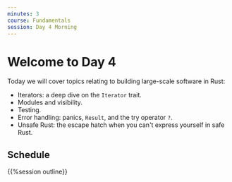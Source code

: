 ```yaml
---
minutes: 3
course: Fundamentals
session: Day 4 Morning
---
```


# Welcome to Day 4

Today we will cover topics relating to building large-scale software in Rust:

* Iterators: a deep dive on the `Iterator` trait.
* Modules and visibility.
* Testing.
* Error handling: panics, `Result`, and the try operator `?`.
* Unsafe Rust: the escape hatch when you can't express yourself in safe Rust.

## Schedule

{{%session outline}}
